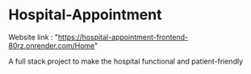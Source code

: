 # Hospital-Appointment
Website link : "https://hospital-appointment-frontend-80rz.onrender.com/Home"

A full stack project to make the hospital functional and patient-friendly
